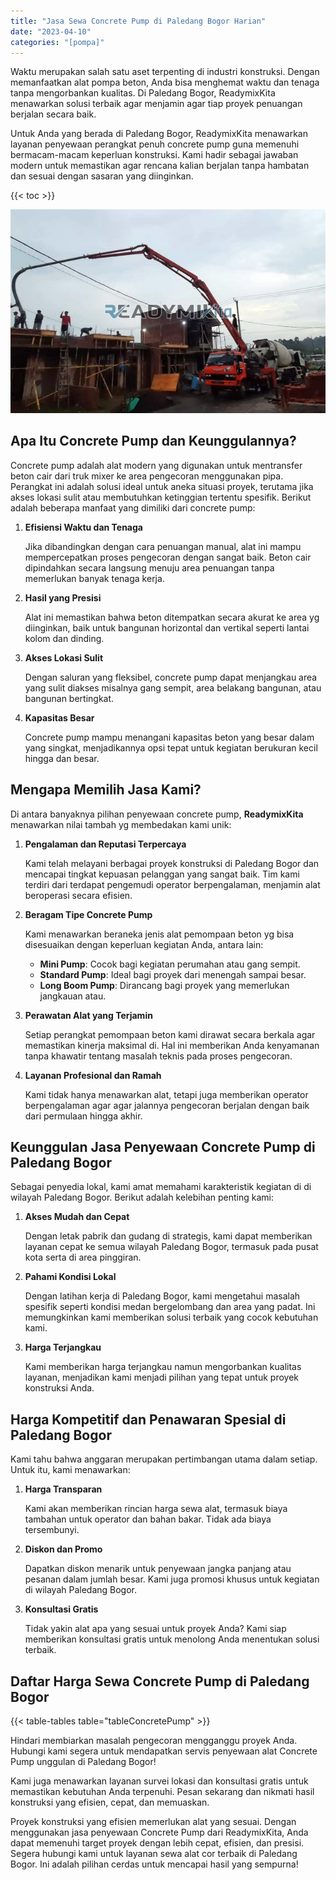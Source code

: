 ```yaml
---
title: "Jasa Sewa Concrete Pump di Paledang Bogor Harian"
date: "2023-04-10"
categories: "[pompa]"
---
```


Waktu merupakan salah satu aset terpenting di industri konstruksi. Dengan memanfaatkan alat pompa beton, Anda bisa menghemat waktu dan tenaga tanpa mengorbankan kualitas. Di Paledang Bogor, ReadymixKita menawarkan solusi terbaik agar menjamin agar tiap proyek penuangan berjalan secara baik.

Untuk Anda yang berada di Paledang Bogor, ReadymixKita menawarkan layanan penyewaan perangkat penuh concrete pump guna memenuhi bermacam-macam keperluan konstruksi. Kami hadir sebagai jawaban modern untuk memastikan agar rencana kalian berjalan tanpa hambatan dan sesuai dengan sasaran yang diinginkan.

{{< toc >}}

![Jasa Sewa Concrete Pump di Paledang Bogor Harian](/images/pompa/sewa-pompa-03.jpg)

## Apa Itu Concrete Pump dan Keunggulannya?

Concrete pump adalah alat modern yang digunakan untuk mentransfer beton cair dari truk mixer ke area pengecoran menggunakan pipa. Perangkat ini adalah solusi ideal untuk aneka situasi proyek, terutama jika akses lokasi sulit atau membutuhkan ketinggian tertentu spesifik. Berikut adalah beberapa manfaat yang dimiliki dari concrete pump:

1. **Efisiensi Waktu dan Tenaga**

   Jika dibandingkan dengan cara penuangan manual, alat ini mampu mempercepatkan proses pengecoran dengan sangat baik. Beton cair dipindahkan secara langsung menuju area penuangan tanpa memerlukan banyak tenaga kerja.

2. **Hasil yang Presisi**

   Alat ini memastikan bahwa beton ditempatkan secara akurat ke area yg diinginkan, baik untuk bangunan horizontal dan vertikal seperti lantai kolom dan dinding.

3. **Akses Lokasi Sulit**

   Dengan saluran yang fleksibel, concrete pump dapat menjangkau area yang sulit diakses misalnya gang sempit, area belakang bangunan, atau bangunan bertingkat.

4. **Kapasitas Besar**

   Concrete pump mampu menangani kapasitas beton yang besar dalam yang singkat, menjadikannya opsi tepat untuk kegiatan berukuran kecil hingga dan besar.

## Mengapa Memilih Jasa Kami?

Di antara banyaknya pilihan penyewaan concrete pump, **ReadymixKita** menawarkan nilai tambah yg membedakan kami unik:

1. **Pengalaman dan Reputasi Terpercaya**

   Kami telah melayani berbagai proyek konstruksi di Paledang Bogor dan mencapai tingkat kepuasan pelanggan yang sangat baik. Tim kami terdiri dari terdapat pengemudi operator berpengalaman, menjamin alat beroperasi secara efisien.

2. **Beragam Tipe Concrete Pump**

   Kami menawarkan beraneka jenis alat pemompaan beton yg bisa disesuaikan dengan keperluan kegiatan Anda, antara lain:
   - **Mini Pump**: Cocok bagi kegiatan perumahan atau gang sempit.
   - **Standard Pump**: Ideal bagi proyek dari menengah sampai besar.
   - **Long Boom Pump**: Dirancang bagi proyek yang memerlukan jangkauan atau.

3. **Perawatan Alat yang Terjamin**

   Setiap perangkat pemompaan beton kami dirawat secara berkala agar memastikan kinerja maksimal di. Hal ini memberikan Anda kenyamanan tanpa khawatir tentang masalah teknis pada proses pengecoran.

4. **Layanan Profesional dan Ramah**

   Kami tidak hanya menawarkan alat, tetapi juga memberikan operator berpengalaman agar agar jalannya pengecoran berjalan dengan baik dari permulaan hingga akhir.

## Keunggulan Jasa Penyewaan Concrete Pump di Paledang Bogor

Sebagai penyedia lokal, kami amat memahami karakteristik kegiatan di di wilayah Paledang Bogor. Berikut adalah kelebihan penting kami:

1. **Akses Mudah dan Cepat**

   Dengan letak pabrik dan gudang di strategis, kami dapat memberikan layanan cepat ke semua wilayah Paledang Bogor, termasuk pada pusat kota serta di area pinggiran.

2. **Pahami Kondisi Lokal**

   Dengan latihan kerja di Paledang Bogor, kami mengetahui masalah spesifik seperti kondisi medan bergelombang dan area yang padat. Ini memungkinkan kami memberikan solusi terbaik yang cocok kebutuhan kami.

3. **Harga Terjangkau**

   Kami memberikan harga terjangkau namun mengorbankan kualitas layanan, menjadikan kami menjadi pilihan yang tepat untuk proyek konstruksi Anda.

## Harga Kompetitif dan Penawaran Spesial di Paledang Bogor

Kami tahu bahwa anggaran merupakan pertimbangan utama dalam setiap. Untuk itu, kami menawarkan:

1. **Harga Transparan**

   Kami akan memberikan rincian harga sewa alat, termasuk biaya tambahan untuk operator dan bahan bakar. Tidak ada biaya tersembunyi.

2. **Diskon dan Promo**

   Dapatkan diskon menarik untuk penyewaan jangka panjang atau pesanan dalam jumlah besar. Kami juga promosi khusus untuk kegiatan di wilayah Paledang Bogor.

3. **Konsultasi Gratis**

   Tidak yakin alat apa yang sesuai untuk proyek Anda? Kami siap memberikan konsultasi gratis untuk menolong Anda menentukan solusi terbaik.

## Daftar Harga Sewa Concrete Pump di Paledang Bogor

{{< table-tables table="tableConcretePump" >}}

Hindari membiarkan masalah pengecoran mengganggu proyek Anda. Hubungi kami segera untuk mendapatkan servis penyewaan alat Concrete Pump unggulan di Paledang Bogor!

Kami juga menawarkan layanan survei lokasi dan konsultasi gratis untuk memastikan kebutuhan Anda terpenuhi. Pesan sekarang dan nikmati hasil konstruksi yang efisien, cepat, dan memuaskan.

Proyek konstruksi yang efisien memerlukan alat yang sesuai. Dengan menggunakan jasa penyewaan Concrete Pump dari ReadymixKita, Anda dapat memenuhi target proyek dengan lebih cepat, efisien, dan presisi. Segera hubungi kami untuk layanan sewa alat cor terbaik di Paledang Bogor. Ini adalah pilihan cerdas untuk mencapai hasil yang sempurna!